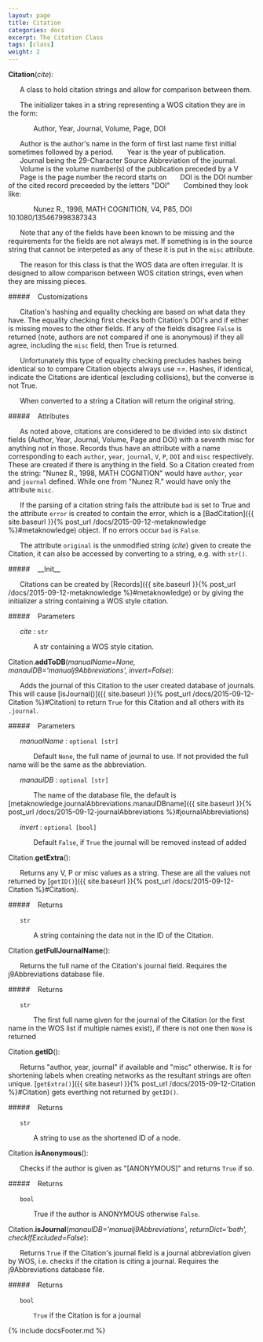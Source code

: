 ```yaml
---
layout: page
title: Citation
categories: docs
excerpt: The Citation Class
tags: [class]
weight: 2
---
```

<a name="Citation"></a>
<a name="Citation"></a>**Citation**(_cite_):

&nbsp;&nbsp;&nbsp;&nbsp;&nbsp;&nbsp;A class to hold citation strings and allow for comparison between them.

&nbsp;&nbsp;&nbsp;&nbsp;&nbsp;&nbsp;The initializer takes in a string representing a WOS citation they are in the form:

&nbsp;&nbsp;&nbsp;&nbsp;&nbsp;&nbsp;&nbsp;&nbsp;&nbsp;&nbsp;&nbsp;&nbsp; Author, Year, Journal, Volume, Page, DOI

&nbsp;&nbsp;&nbsp;&nbsp;&nbsp;&nbsp;Author is the author's name in the form of first last name first initial sometimes followed by a period.
&nbsp;&nbsp;&nbsp;&nbsp;&nbsp;&nbsp;Year is the year of publication.
&nbsp;&nbsp;&nbsp;&nbsp;&nbsp;&nbsp;Journal being the 29-Character Source Abbreviation of the journal.
&nbsp;&nbsp;&nbsp;&nbsp;&nbsp;&nbsp;Volume is the volume number(s) of the publication preceded by a V
&nbsp;&nbsp;&nbsp;&nbsp;&nbsp;&nbsp;Page is the page number the record starts on
&nbsp;&nbsp;&nbsp;&nbsp;&nbsp;&nbsp;DOI is the DOI number of the cited record preceeded by the letters "DOI"
&nbsp;&nbsp;&nbsp;&nbsp;&nbsp;&nbsp;Combined they look like:

&nbsp;&nbsp;&nbsp;&nbsp;&nbsp;&nbsp;&nbsp;&nbsp;&nbsp;&nbsp;&nbsp;&nbsp; Nunez R., 1998, MATH COGNITION, V4, P85, DOI 10.1080/135467998387343

&nbsp;&nbsp;&nbsp;&nbsp;&nbsp;&nbsp;Note that any of the fields have been known to be missing and the requirements for the fields are not always met. If something is in the source string that cannot be interpeted as any of these it is put in the `misc` attribute.

&nbsp;&nbsp;&nbsp;&nbsp;&nbsp;&nbsp;The reason for this class is that the WOS data are often irregular. It is designed to allow comparison between WOS citation strings, even when they are missing pieces.

#####&nbsp;&nbsp;&nbsp; Customizations

&nbsp;&nbsp;&nbsp;&nbsp;&nbsp;&nbsp;Citation's hashing and equality checking are based on what data they have. The equality checking first checks both Citation's DOI's and if either is missing moves to the other fields. If any of the fields disagree `False` is returned (note, authors are not compared if one is anonymous) if they all agree, including the `misc` field, then True is returned.

&nbsp;&nbsp;&nbsp;&nbsp;&nbsp;&nbsp;Unfortunately this type of equality checking precludes hashes being identical so to compare Citation objects always use ==. Hashes, if identical, indicate the Citations are identical (excluding collisions), but the converse is not True.

&nbsp;&nbsp;&nbsp;&nbsp;&nbsp;&nbsp;When converted to a string a Citation will return the original string.

#####&nbsp;&nbsp;&nbsp; Attributes

&nbsp;&nbsp;&nbsp;&nbsp;&nbsp;&nbsp;As noted above, citations are considered to be divided into six distinct fields (Author, Year, Journal, Volume, Page and DOI) with a seventh misc for anything not in those. Records thus have an attribute with a name corresponding to each `author`, `year`, `journal`, `V`, `P`, `DOI` and `misc` respectively. These are created if there is anything in the field. So a Citation created from the string: "Nunez R., 1998, MATH COGNITION" would have `author`, `year` and `journal` defined. While one from "Nunez R." would have only the attribute `misc`.

&nbsp;&nbsp;&nbsp;&nbsp;&nbsp;&nbsp;If the parsing of a citation string fails the attribute `bad` is set to True and the attribute `error` is created to contain the error, which is a [BadCitation]({{ site.baseurl }}{% post_url /docs/2015-09-12-metaknowledge %}#metaknowledge) object. If no errors occur `bad` is `False`.

&nbsp;&nbsp;&nbsp;&nbsp;&nbsp;&nbsp;The attribute `original` is the unmodified string (_cite_) given to create the Citation, it can also be accessed by converting to a string, e.g. with `str()`.

#####&nbsp;&nbsp;&nbsp; \_\_Init\_\_

&nbsp;&nbsp;&nbsp;&nbsp;&nbsp;&nbsp;Citations can be created by [Records]({{ site.baseurl }}{% post_url /docs/2015-09-12-metaknowledge %}#metaknowledge) or by giving the initializer a string containing a WOS style citation.

#####&nbsp;&nbsp;&nbsp; Parameters

&nbsp;&nbsp;&nbsp;&nbsp;&nbsp;&nbsp;_cite_ : `str`

&nbsp;&nbsp;&nbsp;&nbsp;&nbsp;&nbsp;&nbsp;&nbsp;&nbsp;&nbsp;&nbsp;&nbsp; A str containing a WOS style citation.


<a name="Citation.addToDB"></a>Citation.**addToDB**(_manualName=None, manaulDB='manualj9Abbreviations', invert=False_):

&nbsp;&nbsp;&nbsp;&nbsp;&nbsp;&nbsp;Adds the journal of this Citation to the user created database of journals. This will cause [isJournal()]({{ site.baseurl }}{% post_url /docs/2015-09-12-Citation %}#Citation) to return `True` for this Citation and all others with its `.journal`.

#####&nbsp;&nbsp;&nbsp; Parameters

&nbsp;&nbsp;&nbsp;&nbsp;&nbsp;&nbsp;_manualName_ : `optional [str]`

&nbsp;&nbsp;&nbsp;&nbsp;&nbsp;&nbsp;&nbsp;&nbsp;&nbsp;&nbsp;&nbsp;&nbsp; Default `None`, the full name of journal to use. If not provided the full name will be the same as the abbreviation.

&nbsp;&nbsp;&nbsp;&nbsp;&nbsp;&nbsp;_manaulDB_ : `optional [str]`

&nbsp;&nbsp;&nbsp;&nbsp;&nbsp;&nbsp;&nbsp;&nbsp;&nbsp;&nbsp;&nbsp;&nbsp; The name of the database file, the default is [metaknowledge.journalAbbreviations.manaulDBname]({{ site.baseurl }}{% post_url /docs/2015-09-12-journalAbbreviations %}#journalAbbreviations)

&nbsp;&nbsp;&nbsp;&nbsp;&nbsp;&nbsp;_invert_ : `optional [bool]`

&nbsp;&nbsp;&nbsp;&nbsp;&nbsp;&nbsp;&nbsp;&nbsp;&nbsp;&nbsp;&nbsp;&nbsp; Default `False`, if `True` the journal will be removed instead of added


<a name="Citation.getExtra"></a>Citation.**getExtra**():

&nbsp;&nbsp;&nbsp;&nbsp;&nbsp;&nbsp;Returns any V, P or misc values as a string. These are all the values not returned by [`getID()`]({{ site.baseurl }}{% post_url /docs/2015-09-12-Citation %}#Citation).

#####&nbsp;&nbsp;&nbsp; Returns

&nbsp;&nbsp;&nbsp;&nbsp;&nbsp;&nbsp;`str`

&nbsp;&nbsp;&nbsp;&nbsp;&nbsp;&nbsp;&nbsp;&nbsp;&nbsp;&nbsp;&nbsp;&nbsp; A string containing the data not in the ID of the Citation.
&nbsp;&nbsp;&nbsp;&nbsp;&nbsp;&nbsp; 


<a name="Citation.getFullJournalName"></a>Citation.**getFullJournalName**():

&nbsp;&nbsp;&nbsp;&nbsp;&nbsp;&nbsp;Returns the full name of the Citation's journal field. Requires the j9Abbreviations database file.

#####&nbsp;&nbsp;&nbsp; Returns

&nbsp;&nbsp;&nbsp;&nbsp;&nbsp;&nbsp;`str`

&nbsp;&nbsp;&nbsp;&nbsp;&nbsp;&nbsp;&nbsp;&nbsp;&nbsp;&nbsp;&nbsp;&nbsp; The first full name given for the journal of the Citation (or the first name in the WOS list if multiple names exist), if there is not one then `None` is returned


<a name="Citation.getID"></a>Citation.**getID**():

&nbsp;&nbsp;&nbsp;&nbsp;&nbsp;&nbsp;Returns "author, year, journal" if available and "misc" otherwise. It is for shortening labels when creating networks as the resultant strings are often unique. [`getExtra()`]({{ site.baseurl }}{% post_url /docs/2015-09-12-Citation %}#Citation) gets everthing not returned by `getID()`.

#####&nbsp;&nbsp;&nbsp; Returns

&nbsp;&nbsp;&nbsp;&nbsp;&nbsp;&nbsp;`str`

&nbsp;&nbsp;&nbsp;&nbsp;&nbsp;&nbsp;&nbsp;&nbsp;&nbsp;&nbsp;&nbsp;&nbsp; A string to use as the shortened ID of a node.


<a name="Citation.isAnonymous"></a>Citation.**isAnonymous**():

&nbsp;&nbsp;&nbsp;&nbsp;&nbsp;&nbsp;Checks if the author is given as "[ANONYMOUS]" and returns `True` if so.

#####&nbsp;&nbsp;&nbsp; Returns

&nbsp;&nbsp;&nbsp;&nbsp;&nbsp;&nbsp;`bool`

&nbsp;&nbsp;&nbsp;&nbsp;&nbsp;&nbsp;&nbsp;&nbsp;&nbsp;&nbsp;&nbsp;&nbsp; True if the author is ANONYMOUS otherwise `False`.


<a name="Citation.isJournal"></a>Citation.**isJournal**(_manaulDB='manualj9Abbreviations', returnDict='both', checkIfExcluded=False_):

&nbsp;&nbsp;&nbsp;&nbsp;&nbsp;&nbsp;Returns `True` if the Citation's journal field is a journal abbreviation given by WOS, i.e. checks if the citation is citing a journal. Requires the j9Abbreviations database file.

#####&nbsp;&nbsp;&nbsp; Returns

&nbsp;&nbsp;&nbsp;&nbsp;&nbsp;&nbsp;`bool`

&nbsp;&nbsp;&nbsp;&nbsp;&nbsp;&nbsp;&nbsp;&nbsp;&nbsp;&nbsp;&nbsp;&nbsp; `True` if the Citation is for a journal




{% include docsFooter.md %}